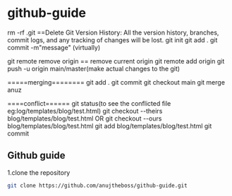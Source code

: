 # github-guide
rm -rf .git ==Delete Git Version History: All the version history, branches, commit logs, and any tracking of changes will be lost.
git init
git add .
git commit -m"message" (virtually)

git remote remove origin == remove current origin 
git remote add origin <repo url>
git push -u origin main/master(make actual changes to the git)


=====merging========
git add .
git commit
git checkout main
git merge anuz


====conflict======
git status(to see the conflicted file eg:log/templates/blog/test.html)
git checkout --theirs blog/templates/blog/test.html
OR
git checkout --ours blog/templates/blog/test.html
git add blog/templates/blog/test.html
 git commit
## Github guide
1.clone the repository
```bash
git clone https://github.com/anujtheboss/github-guide.git
```
